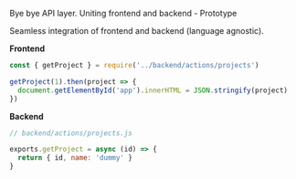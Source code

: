 Bye bye API layer. Uniting frontend and backend - Prototype

Seamless integration of frontend and backend (language agnostic).

**Frontend**

```javascript
const { getProject } = require('../backend/actions/projects')

getProject(1).then(project => {
  document.getElementById('app').innerHTML = JSON.stringify(project)
})
```

**Backend**

```javascript
// backend/actions/projects.js

exports.getProject = async (id) => {
  return { id, name: 'dummy' }
}
```